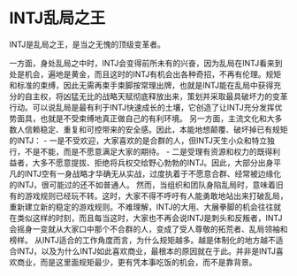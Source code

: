 # INTJ乱局之王

INTJ是乱局之王，是当之无愧的顶级变革者。

一方面，身处乱局之中时，INTJ会变得前所未有的兴奋，因为乱局在INTJ看来到处是机会，遍地是黄金，而且这时的INTJ有机会出各种奇招，不再有伦理。规矩和标准的束缚，因此无需再束手束脚按常理出牌，也就是INTJ能在乱局中获得充分的自主权，将凶猛无比的战略天赋彻底释放出来，策划并采取最具破坏力的变革行动。可以说乱局是最有利于INTJ快速成长的土壤，它创造了让INTJ充分发挥优势面具，也就是不受束缚地真正做自己的有利环境。
另一方面，主流文化和大多数人信赖稳定、重复和可控带来的安全感。因此，本能地想颠覆、破坏掉已有规矩的INTJ：
    - 一是不受欢迎，大家喜欢的是合群的人，但INTJ天生小众和特立独行，不是不能，而是不愿意满足大家的期待。
    - 二是受理有资源和权力的既得利益者，大多不愿意提拔、拒绝将兵权交给野心勃勃的INTJ。因此，大部分出身平凡的INTJ空有一身战略才华确无从实战，过度执着于不愿意合群、经常被边缘化的INTJ，很可能过的还不如普通人。
然而，当组织和团队身陷乱局时，意味着旧有的游戏规则已经玩不转。这时，大家不得不呼吁有人能勇敢地站出来打破乱局，重新建立新的稳定的游戏规则。不难理解，INTJ的大用、大展拳脚的机会往往就在类似这样的时刻，而且每当这时，大家也不再会说INTJ是刺头和反叛者，INTJ会摇身一变就从大家口中那个不合群的人，变成了受人尊敬的拓荒者、乱局领袖和榜样。
从INTJ适合的工作角度而言，为什么规矩越多。越是体制化的地方越不适合INTJ，以及为什么INTJ如此喜欢商业，最根本的原因就在于此。并非是INTJ喜欢商业，而是这里面规矩最少，更有凭本事吃饭的机会，而不是靠背景。
